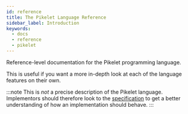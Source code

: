 ```yaml
---
id: reference
title: The Pikelet Language Reference
sidebar_label: Introduction
keywords:
  - docs
  - reference
  - pikelet
---
```


Reference-level documentation for the Pikelet programming language.

This is useful if you want a more in-depth look at each of the language features on their own.

:::note
This is _not_ a precise description of the Pikelet language.
Implementors should therefore look to the [specification](./specification) to get a better understanding of how an implementation should behave.
:::
